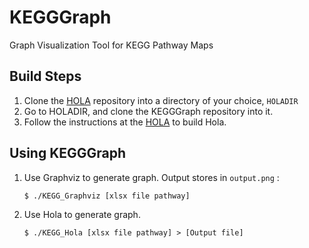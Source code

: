 # KEGGGraph

Graph Visualization Tool for KEGG Pathway Maps

## Build Steps

1. Clone the [HOLA](https://github.com/skieffer/hola) repository into a directory of your choice, `HOLADIR`
2. Go to HOLADIR, and clone the KEGGGraph repository into it.
3. Follow the instructions at the [HOLA](https://github.com/skieffer/hola) to build Hola.

## Using KEGGGraph

1. Use Graphviz to generate graph. Output stores in `output.png` :

   ```
   $ ./KEGG_Graphviz [xlsx file pathway]
   ```

2. Use Hola to generate graph.

   ```
   $ ./KEGG_Hola [xlsx file pathway] > [Output file]
   ```

